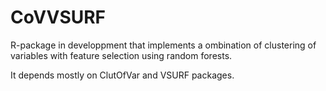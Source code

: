 # CoVVSURF

R-package in developpment that implements a ombination of clustering of
variables with feature selection using random forests.

It depends mostly on ClutOfVar and VSURF packages.